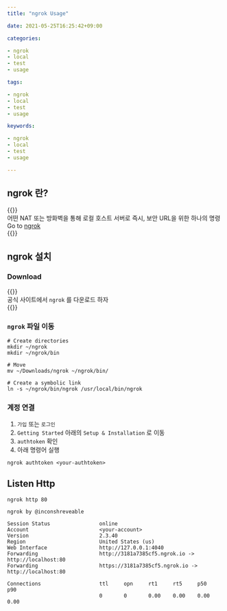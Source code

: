 ```yaml
---
title: "ngrok Usage"

date: 2021-05-25T16:25:42+09:00

categories:

- ngrok
- local
- test
- usage

tags:

- ngrok
- local
- test
- usage

keywords:

- ngrok
- local
- test
- usage

---
```


## ngrok 란?

{{<admonition note ngrok true>}}  
어떤 NAT 또는 방화벽을 통해 로컬 호스트 서버로 즉시, 보안 URL을 위한 하나의 명령  
Go to [ngrok](https://ngrok.com/)  
{{</admonition>}}

## ngrok 설치

### Download

{{<admonition note Download true>}}  
공식 사이트에서 `ngrok` 를 다운로드 하자  
{{</admonition>}}

### `ngrok` 파일 이동

```shell
# Create directories
mkdir ~/ngrok
mkdir ~/ngrok/bin

# Move
mv ~/Downloads/ngrok ~/ngrok/bin/

# Create a symbolic link
ln -s ~/ngrok/bin/ngrok /usr/local/bin/ngrok
```

### 계정 연결

1. `가입` 또는 `로그인`
2. `Getting Started` 아래의 `Setup & Installation` 로 이동
3. `authtoken` 확인
4. 아래 명령어 실행

```shell
ngrok authtoken <your-authtoken>
```

## Listen Http

```shell
ngrok http 80
```

```shell
ngrok by @inconshreveable

Session Status                online
Account                       <your-account>
Version                       2.3.40
Region                        United States (us)
Web Interface                 http://127.0.0.1:4040
Forwarding                    http://3181a7385cf5.ngrok.io -> http://localhost:80
Forwarding                    https://3181a7385cf5.ngrok.io -> http://localhost:80

Connections                   ttl     opn     rt1     rt5     p50     p90
                              0       0       0.00    0.00    0.00    0.00
```

